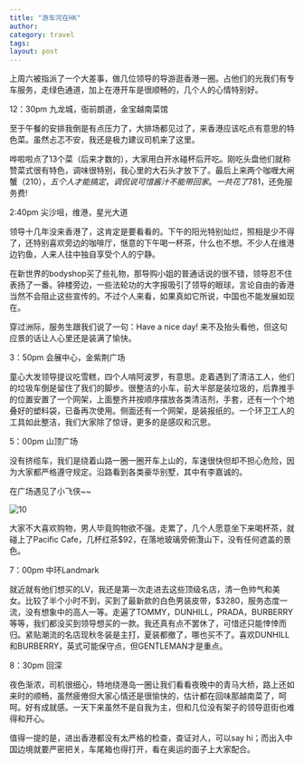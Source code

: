 ```yaml
---
title: "游车河在HK"
author:
category: travel
tags: 
layout: post
---
```

上周六被指派了一个大差事，做几位领导的导游逛香港一圈。占他们的光我们有专车服务，走绿色通道，加上在港开车是很顺畅的，几个人的心情特别好。

12：30pm 九龙城，衙前朗道，金宝越南菜馆

至于午餐的安排我倒是有点压力了，大排场都见过了，来香港应该吃点有意思的特色菜。虽然忐忑不安，我还是极力建议司机来了这里。

哗啦啦点了13个菜（后来才数的），大家用白开水碰杯后开吃。刚吃头盘他们就称赞菜式很有特色，调味很特别，我心里的大石头才放下了。最后上来两个咖喱大闸蟹（$210），五个人才能搞定，调侃说可惜酱汁不能带回家。一共花了$781，还免服务费!

2:40pm 尖沙咀，维港，星光大道

领导十几年没来香港了，这肯定是要看看的。下午的阳光特别灿烂，照相是少不得了，还特别喜欢旁边的咖啡厅，惬意的下午喝一杯茶，什么也不想。不少人在维港边钓鱼，人来人往中独自享受个人的宁静。

在新世界的bodyshop买了些礼物，那导购小姐的普通话说的很不错，领导忍不住表扬了一番。钟楼旁边，一些法轮功的大字报吸引了领导的眼球，言论自由的香港当然不会阻止这些宣传的。不过个人来看，如果真如它所说，中国也不能发展如现在。

穿过洲际，服务生跟我们说了一句：Have a nice day! 来不及抬头看他，但这句应景的话让人心里还是装满了愉快。

3：50pm 会展中心，金紫荆广场

童心大发领导提议吃雪糕，四个人啃阿波罗，有意思。走着遇到了清洁工人，他们的垃圾车倒是留住了我们的脚步。很整洁的小车，前大半部是装垃圾的，后靠推手的位置安置了一个网架，上面整齐并按顺序摆放各类清洁剂，手套，还有一个个地叠好的塑料袋，已备再次使用。侧面还有一个网架，是装报纸的。一个环卫工人的工具如此整洁，我们大家除了惊讶，更多的是感叹和沉思。

5：00pm 山顶广场

没有挤缆车，我们是绕着山路一圈一圈开车上山的，车速很快但却不担心危险，因为大家都严格遵守规定。沿路看到各类豪华别墅，其中有李嘉诚的。

在广场遇见了小飞侠~~

<img src="http://i34.tinypic.com/312kd2f.jpg" alt="10" />

大家不大喜欢购物，男人毕竟购物欲不强。走累了，几个人愿意坐下来喝杯茶，就碰上了Pacific Cafe，几杯红茶$92，在落地玻璃旁俯灠山下，没有任何遮盖的景色。

7：00pm 中环Landmark

就近就有他们想买的LV，我还是第一次走进去这些顶级名店，清一色帅气和美女。比较了半个小时不到，买到了最新款的白色男装皮带，$3280，服务态度一流，没有想象中的高人一等。走遍了TOMMY，DUNHILL，PRADA，BURBERRY等等，我们都没买到领导想买的一款。我还真有点不罢休了，可惜还只能悻悻而归。紧贴潮流的名店现秋冬装是主打，夏装都撤了，哪也买不了。喜欢DUNHILL和BURBERRY，英式可能保守点，但GENTLEMAN才是重点。

8：30pm 回深

夜色渐浓，司机很细心，特地绕港岛一圈让我们看看夜晚中的青马大桥，路上还如来时的顺畅，虽然疲倦但大家心情还是很愉快的，估计都在回味那越南菜了，呵呵。好有成就感。一天下来虽然不是自我为主，但和几位没有架子的领导逛街也难得和开心。

值得一提的是，进出香港都没有太严格的检查，查证对人，可以say hi；而出入中国边境就要严密把关，车尾箱也得打开，看在奥运的面子上大家配合。

